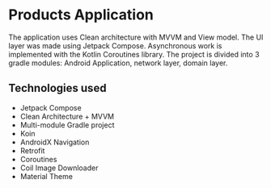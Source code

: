 # Products Application

The application uses Clean architecture with MVVM and View model. The UI layer was made using
Jetpack Compose. Asynchronous work is implemented with the Kotlin Coroutines library. The project is
divided into 3 gradle modules: Android Application, network layer, domain layer.

## Technologies used

- Jetpack Compose
- Clean Architecture + MVVM
- Multi-module Gradle project
- Koin
- AndroidX Navigation
- Retrofit
- Coroutines
- Coil Image Downloader
- Material Theme